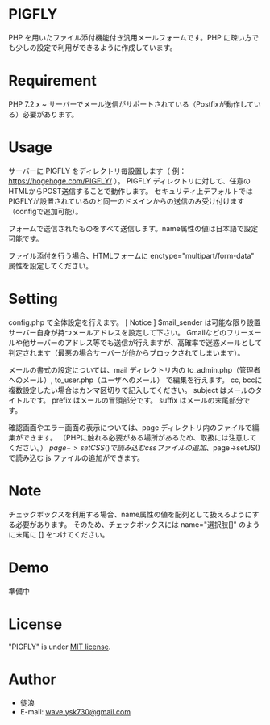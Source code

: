 # PIGFLY
PHP を用いたファイル添付機能付き汎用メールフォームです。PHP に疎い方でも少しの設定で利用ができるように作成しています。

# Requirement
PHP 7.2.x ~
サーバーでメール送信がサポートされている（Postfixが動作している）必要があります。

# Usage
サーバーに PIGFLY をディレクトリ毎設置します（ 例：https://hogehoge.com/PIGFLY/ ）。
PIGFLY ディレクトリに対して、任意のHTMLからPOST送信することで動作します。
セキュリティ上デフォルトでは PIGFLYが設置されているのと同一のドメインからの送信のみ受け付けます（configで追加可能）。

フォームで送信されたものをすべて送信します。name属性の値は日本語で設定可能です。

ファイル添付を行う場合、HTMLフォームに enctype="multipart/form-data" 属性を設定してください。

# Setting
config.php で全体設定を行えます。
[ Notice ] $mail_sender は可能な限り設置サーバー自身が持つメールアドレスを設定して下さい。
Gmailなどのフリーメールや他サーバーのアドレス等でも送信が行えますが、高確率で迷惑メールとして判定されます（最悪の場合サーバーが他からブロックされてしまいます）。

メールの書式の設定については、mail ディレクトリ内の to_admin.php（管理者へのメール）, to_user.php（ユーザへのメール） で編集を行えます。
cc, bccに複数設定したい場合はカンマ区切りで記入してください。
subject はメールのタイトルです。
prefix はメールの冒頭部分です。
suffix はメールの末尾部分です。

確認画面やエラー画面の表示については、page ディレクトリ内のファイルで編集ができます。
（PHPに触れる必要がある場所があるため、取扱には注意してください。）
$page->setCSS() で読み込む css ファイルの追加、$page->setJS() で読み込む js ファイルの追加ができます。

# Note
チェックボックスを利用する場合、name属性の値を配列として扱えるようにする必要があります。
そのため、チェックボックスには name="選択肢[]" のように末尾に [] をつけてください。

# Demo
準備中

# License
"PIGFLY" is under [MIT license](https://en.wikipedia.org/wiki/MIT_License).

# Author
* 徒浪
* E-mail: wave.ysk730@gmail.com